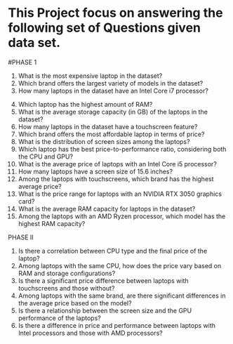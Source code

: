 # This Project focus on answering the following set of Questions given data set.

#PHASE 1

1) What is the most expensive laptop in the dataset?
2) Which brand offers the largest variety of models in the dataset?
3) How many laptops in the dataset have an Intel Core i7 processor?
4. Which laptop has the highest amount of RAM?
5. What is the average storage capacity (in GB) of the laptops in the dataset?
6. How many laptops in the dataset have a touchscreen feature?
7. Which brand offers the most affordable laptop in terms of price?
8. What is the distribution of screen sizes among the laptops?
9. Which laptop has the best price-to-performance ratio, considering both the CPU
and GPU?
10. What is the average price of laptops with an Intel Core i5 processor?
11. How many laptops have a screen size of 15.6 inches?
12. Among the laptops with touchscreens, which brand has the highest average price?
13. What is the price range for laptops with an NVIDIA RTX 3050 graphics card?
14. What is the average RAM capacity for laptops in the dataset?
15. Among the laptops with an AMD Ryzen processor, which model has the highest
RAM capacity?


PHASE II

1) Is there a correlation between CPU type and the final price of the laptop?
2) Among laptops with the same CPU, how does the price vary based on RAM and
storage configurations?
3) Is there a significant price difference between laptops with touchscreens and
those without?
4) Among laptops with the same brand, are there significant differences in the
average price based on the model?
5) Is there a relationship between the screen size and the GPU performance of the
laptops?
6) Is there a difference in price and performance between laptops with Intel
processors and those with AMD processors?
